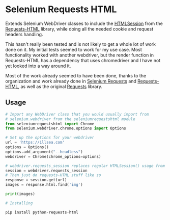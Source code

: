 Selenium Requests HTML
=================
Extends Selenium WebDriver classes to include the [HTMLSession](http://html.python-requests.org/) from the [Requests-HTML](http://html.python-requests.org/) library, while doing all the needed cookie and request headers handling.

This hasn't really been tested and is not likely to get a whole lot of work done on it. My initial tests seemed to work for my use case. Most functionality worked with another webdriver, but the render function in Requests-HTML has a dependency that uses chromedriver and I have not yet looked into a way around it.

Most of the work already seemed to have been done, thanks to the organization and work already done in [Selenium Requests](https://github.com/cryzed/Selenium-Requests) and [Requests-HTML](http://html.python-requests.org/), as well as the original [Requests](http://python-requests.org/) library.

Usage
-----
```python
# Import any WebDriver class that you would usually import from
# selenium.webdriver from the seleniumrequestshtml module
from seleniumrequestshtml import Chrome
from selenium.webdriver.chrome.options import Options

# Set up the options for your webdriver
url = 'https://illsea.com'
options = Options()
options.add_argument("--headless")
webdriver = Chrome(chrome_options=options)

# webdriver.requests_session replaces regular HTMLSession() usage from requests-html
session = webdriver.requests_session
# Then just do requests-HTML stuff like so
response = session.get(url)
images = response.html.find('img')

print(images)

# Installing

pip install python-requests-html

